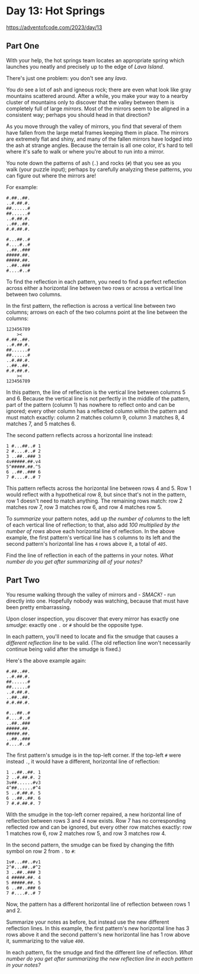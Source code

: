 # Day 13: Hot Springs

<https://adventofcode.com/2023/day/13>

## Part One

With your help, the hot springs team locates an appropriate spring which launches you neatly and precisely up to the edge of _Lava
Island_.

There's just one problem: you don't see any _lava_.

You _do_ see a lot of ash and igneous rock; there are even what look like gray mountains scattered around. After a while, you make
your way to a nearby cluster of mountains only to discover that the valley between them is completely full of large _mirrors_.
Most of the mirrors seem to be aligned in a consistent way; perhaps you should head in that direction?

As you move through the valley of mirrors, you find that several of them have fallen from the large metal frames keeping them in
place. The mirrors are extremely flat and shiny, and many of the fallen mirrors have lodged into the ash at strange angles.
Because the terrain is all one color, it's hard to tell where it's safe to walk or where you're about to run into a mirror.

You note down the patterns of ash (`.`) and rocks (`#`) that you see as you walk (your puzzle input); perhaps by carefully
analyzing these patterns, you can figure out where the mirrors are!

For example:

    #.##..##.
    ..#.##.#.
    ##......#
    ##......#
    ..#.##.#.
    ..##..##.
    #.#.##.#.

    #...##..#
    #....#..#
    ..##..###
    #####.##.
    #####.##.
    ..##..###
    #....#..#

To find the reflection in each pattern, you need to find a perfect reflection across either a horizontal line between two rows or
across a vertical line between two columns.

In the first pattern, the reflection is across a vertical line between two columns; arrows on each of the two columns point at the
line between the columns:

    123456789
        ><
    #.##..##.
    ..#.##.#.
    ##......#
    ##......#
    ..#.##.#.
    ..##..##.
    #.#.##.#.
        ><
    123456789

In this pattern, the line of reflection is the vertical line between columns 5 and 6. Because the vertical line is not perfectly
in the middle of the pattern, part of the pattern (column 1) has nowhere to reflect onto and can be ignored; every other column
has a reflected column within the pattern and must match exactly: column 2 matches column 9, column 3 matches 8, 4 matches 7, and
5 matches 6.

The second pattern reflects across a horizontal line instead:

    1 #...##..# 1
    2 #....#..# 2
    3 ..##..### 3
    4v#####.##.v4
    5^#####.##.^5
    6 ..##..### 6
    7 #....#..# 7

This pattern reflects across the horizontal line between rows 4 and 5. Row 1 would reflect with a hypothetical row 8, but since
that's not in the pattern, row 1 doesn't need to match anything. The remaining rows match: row 2 matches row 7, row 3 matches row
6, and row 4 matches row 5.

To _summarize_ your pattern notes, add up _the number of columns_ to the left of each vertical line of reflection; to that, also
add _100 multiplied by the number of rows_ above each horizontal line of reflection. In the above example, the first pattern's
vertical line has `5` columns to its left and the second pattern's horizontal line has `4` rows above it, a total of _`405`_.

Find the line of reflection in each of the patterns in your notes. _What number do you get after summarizing all of your notes?_

## Part Two

You resume walking through the valley of mirrors and - _SMACK!_ - run directly into one. Hopefully nobody was watching, because
that must have been pretty embarrassing.

Upon closer inspection, you discover that every mirror has exactly one _smudge_: exactly one `.` or `#` should be the opposite
type.

In each pattern, you'll need to locate and fix the smudge that causes a _different reflection line_ to be valid. (The old
reflection line won't necessarily continue being valid after the smudge is fixed.)

Here's the above example again:

    #.##..##.
    ..#.##.#.
    ##......#
    ##......#
    ..#.##.#.
    ..##..##.
    #.#.##.#.

    #...##..#
    #....#..#
    ..##..###
    #####.##.
    #####.##.
    ..##..###
    #....#..#

The first pattern's smudge is in the top-left corner. If the top-left `#` were instead `.`, it would have a different, horizontal
line of reflection:

    1 ..##..##. 1
    2 ..#.##.#. 2
    3v##......#v3
    4^##......#^4
    5 ..#.##.#. 5
    6 ..##..##. 6
    7 #.#.##.#. 7

With the smudge in the top-left corner repaired, a new horizontal line of reflection between rows 3 and 4 now exists. Row 7 has no
corresponding reflected row and can be ignored, but every other row matches exactly: row 1 matches row 6, row 2 matches row 5, and
row 3 matches row 4.

In the second pattern, the smudge can be fixed by changing the fifth symbol on row 2 from `.` to `#`:

    1v#...##..#v1
    2^#...##..#^2
    3 ..##..### 3
    4 #####.##. 4
    5 #####.##. 5
    6 ..##..### 6
    7 #....#..# 7

Now, the pattern has a different horizontal line of reflection between rows 1 and 2.

Summarize your notes as before, but instead use the new different reflection lines. In this example, the first pattern's new
horizontal line has 3 rows above it and the second pattern's new horizontal line has 1 row above it, summarizing to the value
_`400`_.

In each pattern, fix the smudge and find the different line of reflection. _What number do you get after summarizing the new
reflection line in each pattern in your notes?_
